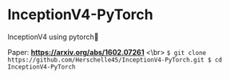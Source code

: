 # InceptionV4-PyTorch
InceptionV4 using pytorch🚀

Paper: **https://arxiv.org/abs/1602.07261**
<\br>
``
$ git clone https://github.com/Herschelle45/InceptionV4-PyTorch.git
$ cd InceptionV4-PyTorch
``
